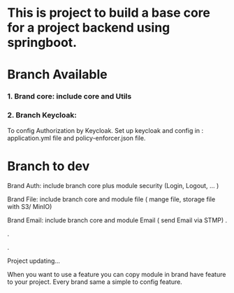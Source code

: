 # This is project to build a base core for a project backend using springboot.

# Branch Available

### 1. Brand core: include core and Utils

### 2. Branch Keycloak: 

To config Authorization by Keycloak. Set up keycloak and config in : application.yml file and policy-enforcer.json file.


# Branch to dev

Brand Auth: include branch core plus module security (Login, Logout, ... )

Brand File: include branch core and module file ( mange file, storage file with S3/ MinIO)

Brand Email: include branch core and module Email ( send Email via STMP)
.

.

.

Project updating...

When you want to use a feature you can copy module in brand have feature to your project. Every brand same a simple to config feature.
